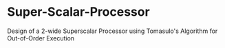 # Super-Scalar-Processor
Design of a 2-wide Superscalar Processor using Tomasulo's Algorithm for Out-of-Order Execution
